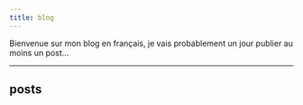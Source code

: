 ```yaml
---
title: blog
---
```


Bienvenue sur mon blog en français, je vais probablement un jour publier au moins un post...

---

## posts
